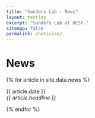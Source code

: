 ```yaml
---
title: "Sanders Lab - News"
layout: textlay
excerpt: "Sanders Lab at UCSF."
sitemap: false
permalink: /noticias/
---
```


# News

{% for article in site.data.news %}
<p>{{ article.date }} <br>
<em>{{ article.headline }}</em></p>
{% endfor %}
